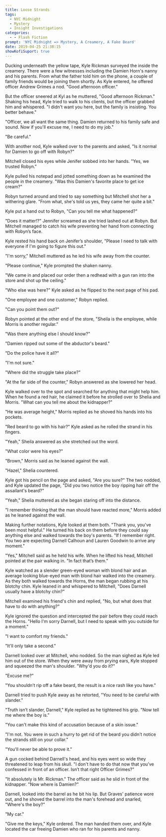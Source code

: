 ```yaml
---
title: Loose Strands
tags:
  - NYC Midnight
  - Mystery
  - Insight Investigations
categories:
  - - Flash Fiction
prompt: 'NYC Midnight => Mystery, A Creamery, A Fake Beard'
date: 2019-04-25 21:38:15
showKofiSuport: true
---
```


Ducking underneath the yellow tape, Kyle Rickman surveyed the inside the creamery. There were a few witnesses including the Damien Horn's nanny and his parents. From what the father told him on the phone, a couple of family friends would be joining them shortly. As Kyle entered, he offered officer Andrew Grimes a nod.  "Good afternoon officer."

But the officer sneered at Kyl as he muttered, "Good afternoon Rickman."  Shaking his head, Kyle tried to walk to his clients, but the officer grabbed him and whispered. "I didn't want you here, but the family is insisting. You better behave.<!-- more -->"

"Officer, we all want the same thing. Damien returned to his family safe and sound. Now if you'll excuse me, I need to do my job."

"Be careful."

With another nod, Kyle walked over to the parents and asked, "Is it normal for Damien to go off with Robyn?"

Mitchell closed his eyes while Jenifer sobbed into her hands. "Yes, we trusted Robyn."

Kyle pulled his notepad and jotted something down as he examined the people in the creamery. "Was this Damien's favorite place to get ice cream?"

Robyn turned around and tried to say something but Mitchell shot her a withering glare. "From what, she's told us yes, they came her quite a bit."

Kyle put a hand out to Robyn, "Can you tell me what happened?"

"Does it matter!?" Jennifer screamed as she tried lashed out at Robyn. But Mitchell managed to catch his wife preventing her hand from connecting with Robyn’s face.

Kyle rested his hand back on Jenifer’s shoulder, "Please I need to talk with everyone if I'm going to figure this out."

"I'm sorry," Mitchell muttered as he led his wife away from the counter.

"Please continue," Kyle prompted the shaken nanny.

"We came in and placed our order then a redhead with a gun ran into the store and shot up the ceiling."

"Who else was here?" Kyle asked as he flipped to the next page of his pad.

"One employee and one customer," Robyn replied.

"Can you point them out?"

Robyn pointed at the other end of the store, "Sheila is the employee, while Morris is another regular."

"Was there anything else I should know?"

"Damien ripped out some of the abductor's beard."

"Do the police have it all?"

"I'm not sure."

"Where did the struggle take place?"

"At the far side of the counter," Robyn answered as she lowered her head.

Kyle walked over to the spot and searched for anything that might help him. When he found a red hair, he claimed it before he strolled over to Shelia and Morris. "What can you tell me about the kidnapper?"

"He was average height," Morris replied as he shoved his hands into his pockets.

"Red beard to go with his hair?" Kyle asked as he rolled the strand in his fingers.

"Yeah," Sheila answered as she stretched out the word.

"What color were his eyes?"

"Brown," Morris said as he leaned against the wall.

"Hazel," Shelia countered.

Kyle got his pencil on the page and asked, "Are you sure?" The two nodded, and Kyle updated the page, "Did you two notice the boy ripping hair off the assailant's beard?"

"Yeah," Shelia muttered as she began staring off into the distance.

"I remember thinking that the man should have reacted more," Morris added as he leaned against the wall.

Making further notations, Kyle looked at them both. "Thank you, you've been most helpful." He turned his back on them before they could say anything else and walked towards the boy's parents. "If I remember right. You two are expecting Darnell Calhoun and Lauren Goodwin to arrive any moment."

"Yes," Mitchell said as he held his wife. When he lifted his head, Mitchell pointed at the pair walking in. "In fact that’s them."

Kyle watched as a slender green-eyed woman with blond hair and an average looking blue-eyed man with blond hair walked into the creamery. As they both walked towards the Horns, the man began rubbing at his blotchy chin. Kyle leaned in and whispered to Mitchell, "Does Darnell usually have a blotchy chin?"

Mitchell examined his friend's chin and replied, "No, but what does that have to do with anything?"

Kyle ignored the question and intercepted the pair before they could reach the Horns. "Hello I'm sorry Darnell, but I need to speak with you outside for a moment."

"I want to comfort my friends."

"It'll only take a second."

Darnell looked over at Mitchell, who nodded. So the man sighed as Kyle led him out of the store. When they were away from prying ears, Kyle stopped and squeezed the man's shoulder. "Why'd you do it?"

"Excuse me?"

"You shouldn’t rip off a fake beard, the result is a nice rash like you have."

Darnell tried to push Kyle away as he retorted, "You need to be careful with slander."

"Truth isn’t slander, Darnell," Kyle replied as he tightened his grip. "Now tell me where the boy is."

"You can't make this kind of accusation because of a skin issue."

"I'm not. You were in such a hurry to get rid of the beard you didn't notice the strands still on your collar."

"You'll never be able to prove it."

A gun cocked behind Darnell's head, and his eyes went so wide they threatened to leap from his skull. "I don't have to do that now that you’ve confessed in front of an officer. Isn’t that right Officer Grimes?"

"It absolutely is Mr. Rickman." The officer said as he slid in front of the kidnapper. "Now where is Damien?"

Darnell, looked into the barrel as he bit his lip. But Graves' patience wore out, and he shoved the barrel into the man's forehead and snarled, "Where's the boy?"

"My car."

"Give me the keys," Kyle ordered. The man handed them over, and Kyle located the car freeing Damien who ran for his parents and nanny.